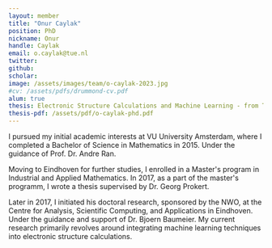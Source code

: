```yaml
---
layout: member
title: "Onur Caylak"
position: PhD
nickname: Onur
handle: Caylak
email: o.caylak@tue.nl
twitter: 
github: 
scholar: 
image: /assets/images/team/o-caylak-2023.jpg
#cv: /assets/pdfs/drummond-cv.pdf
alum: true
thesis: Electronic Structure Calculations and Machine Learning - from Theory to Multiscale Applications
thesis-pdf: /assets/pdf/o-caylak-phd.pdf
---
```


I pursued my initial academic interests at VU University Amsterdam, where I completed a Bachelor of Science in Mathematics in 2015. Under the guidance of Prof. Dr. Andre Ran.

Moving to Eindhoven for further studies, I enrolled in a Master's program in Industrial and Applied Mathematics. In 2017, as a part of the master's programm, I wrote a thesis supervised by Dr. Georg Prokert.

Later in 2017, I initiated his doctoral research, sponsored by the NWO, at the Centre for Analysis, Scientific Computing, and Applications in Eindhoven. Under the guidance and support of Dr. Bjoern Baumeier. My current research primarily revolves around integrating machine learning techniques into electronic structure calculations.